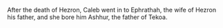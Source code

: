 After the death of Hezron, Caleb went in to Ephrathah, the wife of Hezron his father, and she bore him Ashhur, the father of Tekoa.
